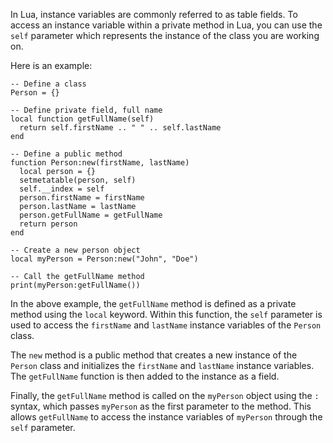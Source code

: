 In Lua, instance variables are commonly referred to as table fields. To access an instance variable within a private method in Lua, you can use the `self` parameter which represents the instance of the class you are working on.

Here is an example:

```
-- Define a class
Person = {}

-- Define private field, full name
local function getFullName(self)
  return self.firstName .. " " .. self.lastName
end

-- Define a public method
function Person:new(firstName, lastName)
  local person = {}
  setmetatable(person, self)
  self.__index = self
  person.firstName = firstName
  person.lastName = lastName
  person.getFullName = getFullName
  return person
end

-- Create a new person object
local myPerson = Person:new("John", "Doe")

-- Call the getFullName method
print(myPerson:getFullName())
```

In the above example, the `getFullName` method is defined as a private method using the `local` keyword. Within this function, the `self` parameter is used to access the `firstName` and `lastName` instance variables of the `Person` class.

The `new` method is a public method that creates a new instance of the `Person` class and initializes the `firstName` and `lastName` instance variables. The `getFullName` function is then added to the instance as a field.

Finally, the `getFullName` method is called on the `myPerson` object using the `:` syntax, which passes `myPerson` as the first parameter to the method. This allows `getFullName` to access the instance variables of `myPerson` through the `self` parameter.